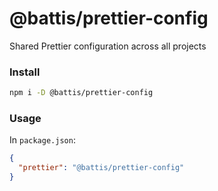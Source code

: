 # @battis/prettier-config

Shared Prettier configuration across all projects

### Install

```bash
npm i -D @battis/prettier-config
```

### Usage

In `package.json`:

```json
{
  "prettier": "@battis/prettier-config"
}
```
